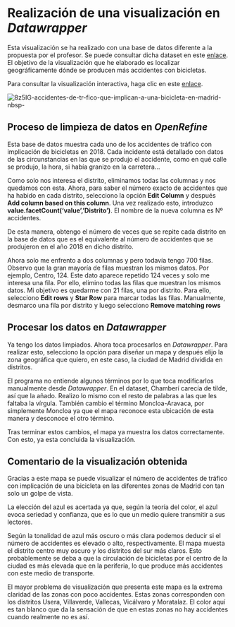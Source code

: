 # Realización de una visualización en *Datawrapper*
Esta visualización se ha realizado con una base de datos diferente a la propuesta por el profesor. Se puede consultar dicha dataset en este [enlace](https://datos.gob.es/es/catalogo/l01280796-accidentes-de-trafico-con-implicacion-de-bicicletas). El objetivo de la visualización que he elaborado es localizar geográficamente dónde se producen más accidentes con bicicletas.

Para consultar la visualización interactiva, haga clic en este [enlace](https://datawrapper.dwcdn.net/8z5IG/2/).

![8z5IG-accidentes-de-tr-fico-que-implican-a-una-bicicleta-en-madrid-nbsp-](https://user-images.githubusercontent.com/90263735/143495808-b66b4258-cfdb-470c-873b-fbb51587ec8e.png)

## Proceso de limpieza de datos en *OpenRefine*

Esta base de datos muestra cada uno de los accidentes de tráfico con implicación de bicicletas en 2018. Cada incidente está detallado con datos de las circunstancias en las que se produjo el accidente, como en qué calle se produjo, la hora, si había granizo en la carretera… 

Como solo nos interesa el distrito, eliminamos todas las columnas y nos quedamos con esta. Ahora, para saber el número exacto de accidentes que ha habido en cada distrito, selecciono la opción **Edit Column** y después **Add column based on this column**. Una vez realizado esto, introduzco **value.facetCount(‘value’,’Distrito’)**. El nombre de la nueva columna es Nº accidentes. 

De esta manera, obtengo el número de veces que se repite cada distrito en la base de datos que es el equivalente al número de accidentes que se produjeron en el año 2018 en dicho distrito.

Ahora solo me enfrento a dos columnas y pero todavía tengo 700 filas. Observo que la gran mayoría de filas muestran los mismos datos. Por ejemplo, Centro, 124. Este dato aparece repetido 124 veces y solo me interesa una fila. Por ello, elimino todas las filas que muestran los mismos datos. Mi objetivo es quedarme con 21 filas, una por distrito.  Para ello, selecciono **Edit rows** y **Star Row** para marcar todas las filas. Manualmente, desmarco una fila por distrito y luego selecciono **Remove matching rows**

## Procesar los datos en *Datawrapper*

Ya tengo los datos limpiados. Ahora toca procesarlos en *Datawrapper*. Para realizar esto, selecciono la opción para diseñar un mapa y después elijo la zona geográfica que quiero, en este caso, la ciudad de Madrid dividida en distritos. 

El programa no entiende algunos términos por lo que toca modificarlos manualmente desde *Datawrapper*. En el dataset, Chamberí carecía de tilde, así que la añado. Realizo lo mismo con el resto de palabras a las que les faltaba la vírgula. También cambio el término Moncloa-Aravaca, por simplemente Moncloa ya que el mapa reconoce esta ubicación de esta manera y desconoce el otro término.

Tras terminar estos cambios, el mapa ya muestra los datos correctamente. Con esto, ya esta concluida la visualización.

## Comentario de la visualización obtenida

Gracias a este mapa se puede visualizar el número de accidentes de tráfico con implicación de una bicicleta en las diferentes zonas de Madrid con tan solo un golpe de vista. 

La elección del azul es acertada ya que, según la teoría del color, el azul evoca seriedad y confianza, que es lo que un medio quiere transmitir a sus lectores. 

Según la tonalidad de azul más oscuro o más clara podemos deducir si el número de accidentes es elevado o alto, respectivamente. El mapa muesta el distrito centro muy oscuro y los distritos del sur más claros. Esto probablemente se deba a que la circulación de bicicletas por el centro de la ciudad es más elevada que en la periferia, lo que produce más accidentes con este medio de transporte. 

El mayor problema de visualización que presenta este mapa es la extrema claridad de las zonas con poco accidentes. Estas zonas corresponden con los distritos Usera, Villaverde, Vallecas, Vicálvaro y Moratalaz. El color aquí es tan blanco que da la sensación de que en estas zonas no hay accidentes cuando realmente no es así.


